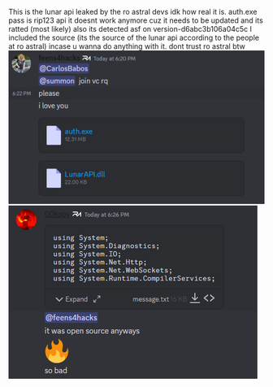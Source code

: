 This is the lunar api leaked by the ro astral devs idk how real it is. auth.exe pass is rip123 api it doesnt work anymore cuz it needs to be updated and its ratted (most likely) also its detected asf on version-d6abc3b106a04c5c
I included the source (its the source of the lunar api according to the people at ro astral) incase u wanna do anything with it. dont trust ro astral btw
![alt text](https://raw.githubusercontent.com/Cr4zyCop/Lunar-API/main/pic1.PNG)
![alt text](https://raw.githubusercontent.com/Cr4zyCop/Lunar-API/main/pic2.png)
